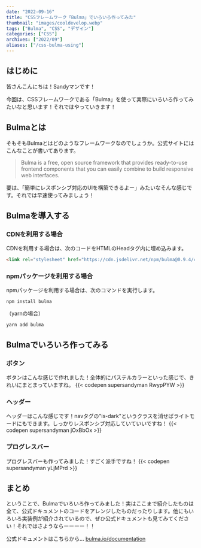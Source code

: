 ```yaml
---
date: "2022-09-16"
title: "CSSフレームワーク「Bulma」でいろいろ作ってみた"
thumbnail: "images/cooldevelop.webp"
tags: ["Bulma", "CSS", "デザイン"]
categories: ["CSS"]
archives: ["2022/09"]
aliases: ["/css-bulma-using"]
---
```


## はじめに
皆さんこんにちは！Sandyマンです！

今回は、CSSフレームワークである「Bulma」を使って実際にいろいろ作ってみたいなと思います！それではやっていきます！

## Bulmaとは
そもそもBulmaとはどのようなフレームワークなのでしょうか。公式サイトにはこんなことが書いてあります。
> Bulma is a free, open source framework that provides ready-to-use frontend components that you can easily combine to build responsive web interfaces. 

要は、「簡単にレスポンシブ対応のUIを構築できるよー」みたいなそんな感じです。それでは早速使ってみましょう！

## Bulmaを導入する
### CDNを利用する場合
CDNを利用する場合は、次のコードをHTMLのHeadタグ内に埋め込みます。
```html
<link rel="stylesheet" href="https://cdn.jsdelivr.net/npm/bulma@0.9.4/css/bulma.min.css">
```

### npmパッケージを利用する場合
npmパッケージを利用する場合は、次のコマンドを実行します。
```
npm install bulma
```
（yarnの場合）
```
yarn add bulma
```

## Bulmaでいろいろ作ってみる
### ボタン
ボタンはこんな感じで作れました！全体的にパステルカラーといった感じで、きれいにまとまっていますね。
{{< codepen supersandyman RwypPYW >}}

### ヘッダー
ヘッダーはこんな感じです！navタグの"is-dark"というクラスを消せばライトモードにもできます。しっかりレスポンシブ対応していていいですね！
{{< codepen supersandyman jOxBbOx >}}

### プログレスバー
プログレスバーも作ってみました！すごく派手ですね！
{{< codepen supersandyman yLjMPrd >}}

## まとめ
ということで、Bulmaでいろいろ作ってみました！実はここまで紹介したものは全て、公式ドキュメントのコードをアレンジしたものだったりします。他にもいろいろ実装例が紹介されているので、ぜひ公式ドキュメントも見てみてください！それではさようならーーーー！！

公式ドキュメントはこちらから...
[bulma.io/documentation](https://bulma.io/documentation)

